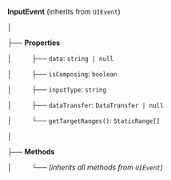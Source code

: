 **InputEvent** (inherits from `UIEvent`)

│

├── **Properties**

│ &emsp; &emsp;  ├── `data`: `string | null`

│  &emsp; &emsp; ├── `isComposing`: `boolean`

│  &emsp; &emsp; ├── `inputType`: `string`

│  &emsp; &emsp; ├── `dataTransfer`: `DataTransfer | null`

│ &emsp; &emsp;  └── `getTargetRanges()`: `StaticRange[]`

│

├── **Methods**

│  &emsp; &emsp; └── *(inherits all methods from `UIEvent`)*

